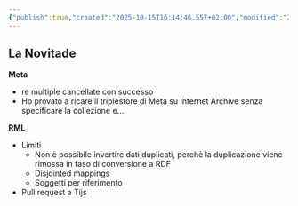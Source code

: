 ```yaml
---
{"publish":true,"created":"2025-10-15T16:14:46.557+02:00","modified":"2024-05-10T12:00:00.000+02:00","cssclasses":""}
---
```



## La Novitade

**Meta**

- re multiple cancellate con successo
- Ho provato a ricare il triplestore di Meta su Internet Archive senza specificare la collezione e…

**RML**

- Limiti
    - Non è possibile invertire dati duplicati, perchè la duplicazione viene rimossa in faso di conversione a RDF
    - Disjointed mappings
    - Soggetti per riferimento
- Pull request a Tijs